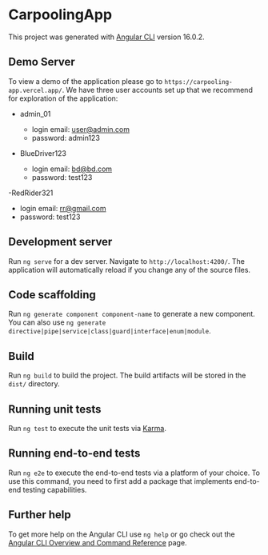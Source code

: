 # CarpoolingApp

This project was generated with [Angular CLI](https://github.com/angular/angular-cli) version 16.0.2.

## Demo Server
To view a demo of the application please go to `https://carpooling-app.vercel.app/`. We have three user accounts set up that we recommend for exploration of the application:

- admin_01
  - login email: user@admin.com
  - password: admin123

- BlueDriver123
  - login email: bd@bd.com
  - password: test123

-RedRider321
  - login email: rr@gmail.com
  - password: test123

## Development server

Run `ng serve` for a dev server. Navigate to `http://localhost:4200/`. The application will automatically reload if you change any of the source files.

## Code scaffolding

Run `ng generate component component-name` to generate a new component. You can also use `ng generate directive|pipe|service|class|guard|interface|enum|module`.

## Build

Run `ng build` to build the project. The build artifacts will be stored in the `dist/` directory.

## Running unit tests

Run `ng test` to execute the unit tests via [Karma](https://karma-runner.github.io).

## Running end-to-end tests

Run `ng e2e` to execute the end-to-end tests via a platform of your choice. To use this command, you need to first add a package that implements end-to-end testing capabilities.

## Further help

To get more help on the Angular CLI use `ng help` or go check out the [Angular CLI Overview and Command Reference](https://angular.io/cli) page.
